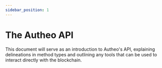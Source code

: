 ```yaml
---
sidebar_position: 1
---
```


# The Autheo API

This document will serve as an introduction to Autheo's API, explaining delineations in method types and outlining any tools that can be used to interact directly with the blockchain.